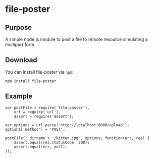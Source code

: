 # file-poster

## Purpose
A simple node.js module to post a file to remote resource simulating a multipart form.

## Download
You can install file-poster via `npm`:

    npm install file-poster

## Example

    var postFile = require('file-poster'),
        url = require('url'),
        assert = require('assert');

    var options = url.parse('http://localhost:8080/upload');
    options['method'] = 'POST';

    postFile(__dirname + '/kitten.jpg', options, function(err, res) {
        assert.equal(res.statusCode, 200);
        assert.equal(err, null);
    });
